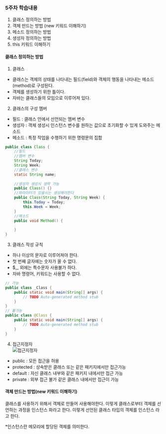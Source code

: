 ### 5주차 학습내용
1. 클래스 정의하는 방법
2. 객체 만드는 방법 (new 키워드 이해하기)
3. 메소드 정의하는 방법
4. 생성자 정의하는 방법
5. this 키워드 이해하기 

#### 클래스 정의하는 방법
1. 클래스
- 클래스는 객체의 상태를 나타내는 필드(field)와 객체의 행동을 나타내는 메소드(method)로 구성된다.
- 객체를 생성하기 위한 틀이다.
- 자바는 클래스들의 모임으로 이루어져 있다.

2. 클래스의 구성 멤버
- 필드 : 클래스 안에서 선언되는 멤버 변수
- 생성자 : 객체 생성시 인스턴스 변수를 원하는 값으로 초기화할 수 있게 도와주는 메소드
- 메소드 : 특정 작업을 수행하기 위한 명령문의 집합
```JAVA
public class Class {
	//필드
	//멤버 변수
	String Today;
	String Week;
	//클래스 변수
	static String name;
	
	//생성자 생성시 생략 가능 
	public Class() {}
	//파라미터가 있을시는 생성해야한다
	public Class(String Today, String Week) {
		this.Today = Today;
		this.Week = Week;
	}
	//메소드
	public void Method() {
		
	}
}
```
3. 클래스 작성 규칙 
- 하나 이상의 문자로 이루어져야 한다. 
- 첫 번째 글자에는 숫자가 올 수 없다. 
- $,_ 외에는 특수문자 사용불가 하다.
- 자바 명령어, 키워드는 사용할 수 없다.
```JAVA
// 가능
public class _Class {
	public static void main(String[] args) {
		// TODO Auto-generated method stub
	}
}
// 불가능
public class @Class {
	public static void main(String[] args) {
		// TODO Auto-generated method stub
	}
}
```
4. 접근지정자 <br/>
![접근지정자](https://user-images.githubusercontent.com/51444580/102589042-c482e080-4151-11eb-9569-f76f9782624d.GIF) <br/>
- public : 모든 접근을 허용
- protected : 상속받은 클래스 또는 같은 패키지에서만 접근가능
- default : 자신 클래스 내부와 같은 패키지 내에서만 접근 가능
- private : 외부 접근 불가 같은 클래스 내에서만 접근이 가능

#### 객체 만드는 방법(new 키워드 이해하기)
클래스를 사용하기 위해서 객체로 만들어 사용해야한다. 이렇게 클래스로부터 객체를 선언하는 과정을 인스턴스 화라고 한다.
이렇게 선언된 클래스 타입의 객체를 인스턴스 라고 한다.

*인스턴스란 메모리에 할당된 객체를 의미한다.

